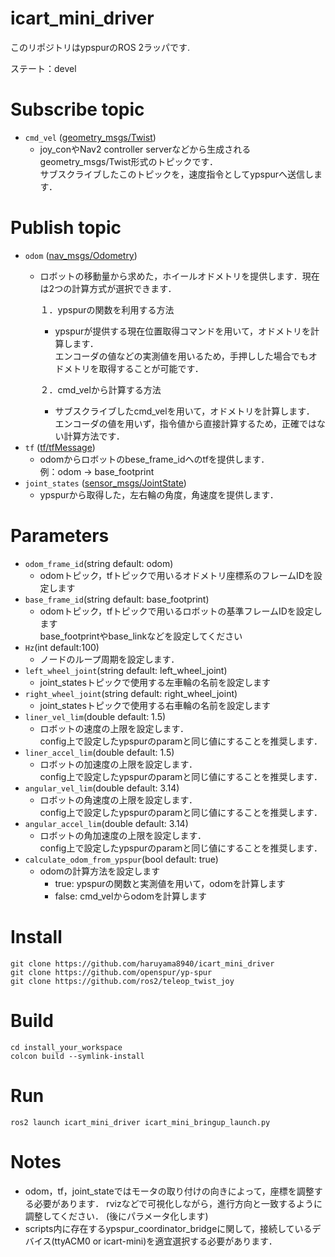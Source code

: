 # icart_mini_driver
このリポジトリはypspurのROS 2ラッパです.  


ステート：devel  

# Subscribe topic
- `cmd_vel` ([geometry_msgs/Twist](http://docs.ros.org/en/noetic/api/geometry_msgs/html/msg/Twist.html))
  - joy_conやNav2 controller serverなどから生成されるgeometry_msgs/Twist形式のトピックです．  
  サブスクライブしたこのトピックを，速度指令としてypspurへ送信します．

# Publish topic
- `odom` ([nav_msgs/Odometry](http://docs.ros.org/en/noetic/api/nav_msgs/html/msg/Odometry.html))
  - ロボットの移動量から求めた，ホイールオドメトリを提供します．現在は2つの計算方式が選択できます． 
    
    １．ypspurの関数を利用する方法
     - ypspurが提供する現在位置取得コマンドを用いて，オドメトリを計算します．  
     エンコーダの値などの実測値を用いるため，手押しした場合でもオドメトリを取得することが可能です．
   
    ２．cmd_velから計算する方法
      - サブスクライブしたcmd_velを用いて，オドメトリを計算します．  
     エンコーダの値を用いず，指令値から直接計算するため，正確ではない計算方法です．
- `tf` ([tf/tfMessage](http://docs.ros.org/en/api/tf/html/msg/tfMessage.html))
  - odomからロボットのbese_frame_idへのtfを提供します．  
    例：odom → base_footprint
- `joint_states` ([sensor_msgs/JointState](http://docs.ros.org/en/melodic/api/sensor_msgs/html/msg/JointState.html))
  - ypspurから取得した，左右輪の角度，角速度を提供します． 
# Parameters
- `odom_frame_id`(string default: odom)
  - odomトピック，tfトピックで用いるオドメトリ座標系のフレームIDを設定します
- `base_frame_id`(string default: base_footprint)
  - odomトピック，tfトピックで用いるロボットの基準フレームIDを設定します  
  base_footprintやbase_linkなどを設定してください
- `Hz`(int default:100)
  - ノードのループ周期を設定します． 
- `left_wheel_joint`(string default: left_wheel_joint)
  - joint_statesトピックで使用する左車輪の名前を設定します 
- `right_wheel_joint`(string default: right_wheel_joint)
  - joint_statesトピックで使用する右車輪の名前を設定します 
- `liner_vel_lim`(double default: 1.5)
  - ロボットの速度の上限を設定します．  
  config上で設定したypspurのparamと同じ値にすることを推奨します．
- `liner_accel_lim`(double default: 1.5)
  - ロボットの加速度の上限を設定します．  
  config上で設定したypspurのparamと同じ値にすることを推奨します．
- `angular_vel_lim`(double default: 3.14)
  - ロボットの角速度の上限を設定します．  
  config上で設定したypspurのparamと同じ値にすることを推奨します．
- `angular_accel_lim`(double default: 3.14)
  - ロボットの角加速度の上限を設定します．  
  config上で設定したypspurのparamと同じ値にすることを推奨します．
- `calculate_odom_from_ypspur`(bool default: true)
  - odomの計算方法を設定します
    - true: ypspurの関数と実測値を用いて，odomを計算します
    - false: cmd_velからodomを計算します
# Install
```
git clone https://github.com/haruyama8940/icart_mini_driver
git clone https://github.com/openspur/yp-spur
git clone https://github.com/ros2/teleop_twist_joy
```
# Build
```
cd install_your_workspace
colcon build --symlink-install
```
# Run
```
ros2 launch icart_mini_driver icart_mini_bringup_launch.py
```
# Notes
- odom，tf，joint_stateではモータの取り付けの向きによって，座標を調整する必要があります．
rvizなどで可視化しながら，進行方向と一致するように調整してください．
(後にパラメータ化します)
- scripts内に存在するypspur_coordinator_bridgeに関して，接続しているデバイス(ttyACM0 or icart-mini)を適宜選択する必要があります．

